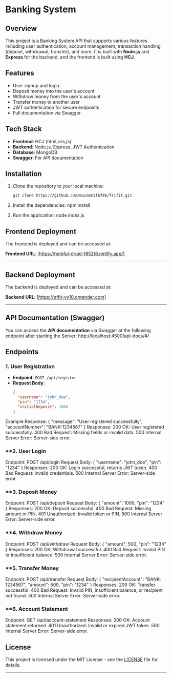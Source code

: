 # Banking System

## Overview
This project is a Banking System API that supports various features including user authentication, account management, transaction handling (deposit, withdrawal, transfer), and more. It is built with **Node.js** and **Express** for the backend, and the frontend is built using **HCJ**.

## Features
- User signup and login
- Deposit money into the user's account
- Withdraw money from the user's account
- Transfer money to another user
- JWT authentication for secure endpoints
- Full documentation via Swagger

## Tech Stack
- **Frontend**: HCJ (html,css,js)
- **Backend**: Node.js, Express, JWT Authentication
- **Database**: MongoDB
- **Swagger**: For API documentation

## Installation

1. Clone the repository to your local machine:

   ```bash
   git clone https://github.com/muzammil6786/Trifit.git
2. Install the dependencies: npm install

3. Run the application: node index.js


## Frontend Deployment

The frontend is deployed and can be accessed at:

**Frontend URL**: [https://helpful-druid-f852f8.netlify.app/]

---

## Backend Deployment

The backend is deployed and can be accessed at:

**Backend URL**: [https://trifit-vy10.onrender.com]

---

## API Documentation (Swagger)

You can access the **API documentation** via Swagger at the following endpoint after starting the Server: http://localhost:4500/api-docs/#/


  ## Endpoints

### **1. User Registration**

- **Endpoint**: `POST /api/register`  
- **Request Body**:
  ```json
  {
    "username": "john_doe",
    "pin": "1234",
    "initialDeposit": 1000
  }
Example Response:
{
  "message": "User registered successfully",
  "accountNumber": "BANK-1234567"
}
Responses:
200 OK: User registered successfully.
400 Bad Request: Missing fields or invalid data.
500 Internal Server Error: Server-side error.

### **2. User Login
Endpoint: POST /api/login
Request Body:
{
  "username": "john_doe",
  "pin": "1234"
}
Responses:
200 OK: Login successful, returns JWT token.
400 Bad Request: Invalid credentials.
500 Internal Server Error: Server-side error.

### **3. Deposit Money
Endpoint: POST /api/deposit
Request Body:
{
  "amount": 1000,
  "pin": "1234"
}
Responses:
200 OK: Deposit successful.
400 Bad Request: Missing amount or PIN.
401 Unauthorized: Invalid token or PIN.
500 Internal Server Error: Server-side error.

### **4. Withdraw Money
Endpoint: POST /api/withdraw
Request Body:
{
  "amount": 500,
  "pin": "1234"
}
Responses:
200 OK: Withdrawal successful.
400 Bad Request: Invalid PIN or insufficient balance.
500 Internal Server Error: Server-side error.

### **5. Transfer Money
Endpoint: POST /api/transfer
Request Body:
{
  "recipientAccount": "BANK-1234567",
  "amount": 500,
  "pin": "1234"
}
Responses:
200 OK: Transfer successful.
400 Bad Request: Invalid PIN, insufficient balance, or recipient not found.
500 Internal Server Error: Server-side error.

### **6. Account Statement
Endpoint: GET /api/account-statement
Responses:
200 OK: Account statement returned.
401 Unauthorized: Invalid or expired JWT token.
500 Internal Server Error: Server-side error.

## License

This project is licensed under the MIT License - see the [LICENSE](LICENSE) file for details.

---

